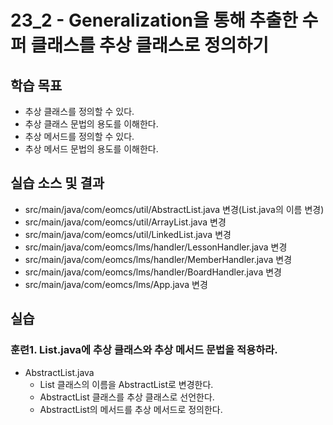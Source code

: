 # 23_2 - Generalization을 통해 추출한 수퍼 클래스를 추상 클래스로 정의하기

## 학습 목표

- 추상 클래스를 정의할 수 있다.
- 추상 클래스 문법의 용도를 이해한다.
- 추상 메서드를 정의할 수 있다.
- 추상 메서드 문법의 용도를 이해한다.

## 실습 소스 및 결과

- src/main/java/com/eomcs/util/AbstractList.java 변경(List.java의 이름 변경)
- src/main/java/com/eomcs/util/ArrayList.java 변경
- src/main/java/com/eomcs/util/LinkedList.java 변경
- src/main/java/com/eomcs/lms/handler/LessonHandler.java 변경
- src/main/java/com/eomcs/lms/handler/MemberHandler.java 변경
- src/main/java/com/eomcs/lms/handler/BoardHandler.java 변경
- src/main/java/com/eomcs/lms/App.java 변경

## 실습

### 훈련1. List.java에 추상 클래스와 추상 메서드 문법을 적용하라. 

- AbstractList.java
    - List 클래스의 이름을 AbstractList로 변경한다.
    - AbstractList 클래스를 추상 클래스로 선언한다.
    - AbstractList의 메서드를 추상 메서드로 정의한다.
